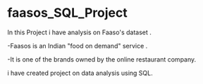 # faasos_SQL_Project
In this Project i have analysis on  Faaso's dataset .

-Faasos is an Indian "food on demand" service .

-It is one of the brands owned by the online restaurant company. 

i have created project on data analysis using SQL.
